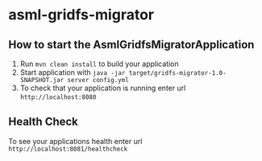 # asml-gridfs-migrator

How to start the AsmlGridfsMigratorApplication
---

1. Run `mvn clean install` to build your application
1. Start application with `java -jar target/gridfs-migrator-1.0-SNAPSHOT.jar server config.yml`
1. To check that your application is running enter url `http://localhost:8080`

Health Check
---

To see your applications health enter url `http://localhost:8081/healthcheck`
